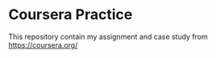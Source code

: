 # Coursera Practice

This repository contain my assignment and case study from https://coursera.org/
